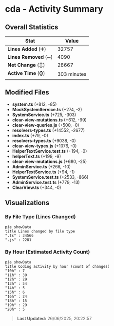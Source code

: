 # cda - Activity Summary 

## Overall Statistics

| Stat                   | Value                                                             |
| ---------------------- | ----------------------------------------------------------------- |
| **Lines Added** (➕)   | 32757                                          |
| **Lines Removed** (➖) | 4090                                        |
| **Net Change** (↕)    | 28667                |
| **Active Time** (⌚)   | 303 minutes |


## Modified Files
- **system.ts** (+812, -85)
- **MockSystemService.ts** (+274, -2)
- **SystemService.ts** (+725, -303)
- **clear-view-mutations.ts** (+612, -99)
- **clear-view-queries.js** (+500, -0)
- **resolvers-types.ts** (+14552, -2677)
- **index.ts** (+79, -0)
- **resolvers-types.ts** (+9038, -0)
- **clear-view-types.js** (+1076, -0)
- **HelperTextService.test.ts** (+194, -0)
- **helperText.ts** (+199, -9)
- **clear-view-mutations.js** (+680, -25)
- **AdminService.ts** (+266, -10)
- **HelperTextService.ts** (+94, -1)
- **SystemService.test.ts** (+2533, -866)
- **AdminService.test.ts** (+779, -13)
- **ClearView.ts** (+344, -0)

## Visualizations

### By File Type (Lines Changed)

```mermaid
pie showData
title Lines changed by file type
".ts" : 34566
".js" : 2281
```

### By Hour (Estimated Activity Count)

```mermaid
pie showData
title Coding activity by hour (count of changes)
"10h" : 7
"11h" : 30
"12h" : 29
"13h" : 54
"14h" : 5
"15h" : 6
"16h" : 24
"18h" : 15
"19h" : 29
"20h" : 5
```


> **Last Updated:** 26/06/2025, 20:22:57